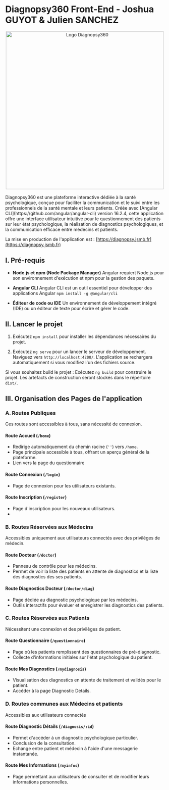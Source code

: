 
# Diagnopsy360 Front-End - Joshua GUYOT & Julien SANCHEZ

<div align="center">
    <img src="https://diagnopsy.jsmb.fr/assets/img/logo.png" alt="Logo Diagnopsy360" width="500" height="auto"/>
</div>

<br/>
Diagnopsy360 est une plateforme interactive dédiée à la santé psychologique, conçue pour faciliter la communication et le suivi entre les professionnels de la santé mentale et leurs patients. Créée avec [Angular CLI](https://github.com/angular/angular-cli) version 16.2.4, cette application offre une interface utilisateur intuitive pour le questionnement des patients sur leur état psychologique, la réalisation de diagnostics psychologiques, et la communication efficace entre médecins et patients.

La mise en production de l'application est : [https://diagnopsy.jsmb.fr](https://diagnopsy.jsmb.fr)

## I. Pré-requis 
  - **Node.js et npm (Node Package Manager)**
  Angular requiert Node.js pour son environnement d'exécution et npm pour la gestion des paquets. 
  
  - **Angular CLI** 
 Angular CLI est un outil essentiel pour développer des applications Angular 
 ```npm install -g @angular/cli```
 - **Éditeur de code ou IDE** Un environnement de développement intégré (IDE) ou un éditeur de texte pour écrire et gérer le code.


## II. Lancer le projet

1. Exécutez `npm install` pour installer les dépendances nécessaires du projet.

2. Exécutez `ng serve` pour un lancer le serveur de développement. Naviguez vers `http://localhost:4200/`. L'application se rechargera automatiquement si vous modifiez l'un des fichiers source.

Si vous souhaitez build le projet : 
Exécutez `ng build` pour construire le projet. Les artefacts de construction seront stockés dans le répertoire `dist/`.

## III.  Organisation des Pages de l'application

### A. Routes Publiques

Ces routes sont accessibles à tous, sans nécessité de connexion.

#### Route Accueil (`/home`)

-   Redirige automatiquement du chemin racine (`''`) vers `/home`.
-   Page principale accessible à tous, offrant un aperçu général de la plateforme.
-  Lien vers la page du questionnaire

#### Route Connexion (`/login`)

-   Page de connexion pour les utilisateurs existants.

#### Route Inscription (`/register`)

-   Page d'inscription pour les nouveaux utilisateurs.
- 
### B. Routes Réservées aux Médecins

Accessibles uniquement aux utilisateurs connectés avec des privilèges de médecin.

#### Route Docteur (`/doctor`)

-   Panneau de contrôle pour les médecins.
-   Permet de voir la liste des patients en attente de diagnostics et la liste des diagnostics des ses patients.

#### Route Diagnostics Docteur (`/doctor/diag`)

-   Page dédiée au diagnostic psychologique par les médecins.
-   Outils interactifs pour évaluer et enregistrer les diagnostics des patients.

### C. Routes Réservées aux Patients

Nécessitent une connexion et des privilèges de patient.

#### Route Questionnaire (`/questionnaire`)

-   Page où les patients remplissent des questionnaires de pré-diagnostic.
-   Collecte d'informations initiales sur l'état psychologique du patient.

#### Route Mes Diagnostics (`/mydiagnosis`)

-   Visualisation des diagnostics en attente de traitement et validés pour le patient.
- Accéder à la page Diagnostic Details.

### D. Routes communes aux Médecins et patients 

Accessibles aux utilisateurs connectés 

#### Route Diagnostic Détails (`/diagnosis/:id`)

-   Permet d'accéder à un diagnostic psychologique particulier.
-   Conclusion de la consultation.
-  Echange entre patient et médecin à l'aide d'une messagerie instantanée.

#### Route Mes Informations (`/myinfos`)

-   Page permettant aux utilisateurs de consulter et de modifier leurs informations personnelles.
